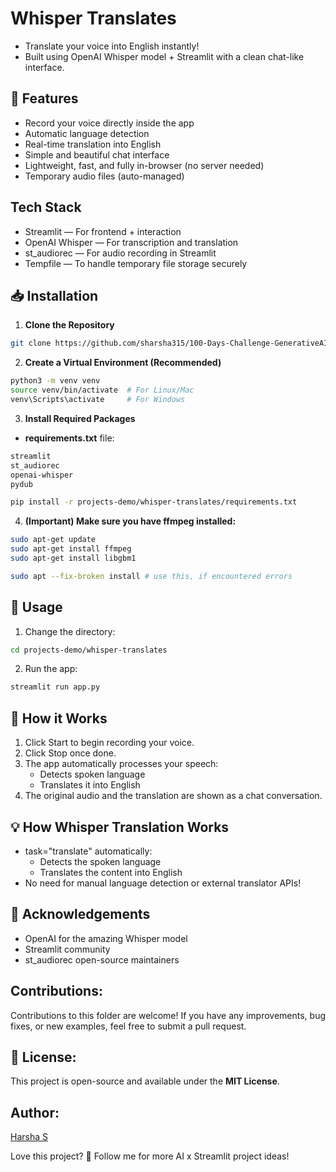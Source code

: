 # Whisper Translates
- Translate your voice into English instantly!
- Built using OpenAI Whisper model + Streamlit with a clean chat-like interface.

## 🎨 **Features**
- Record your voice directly inside the app
- Automatic language detection
- Real-time translation into English
- Simple and beautiful chat interface
- Lightweight, fast, and fully in-browser (no server needed)
- Temporary audio files (auto-managed)

## Tech Stack
- Streamlit — For frontend + interaction
- OpenAI Whisper — For transcription and translation
- st_audiorec — For audio recording in Streamlit
- Tempfile — To handle temporary file storage securely

## 📥 Installation

1. **Clone the Repository**
```bash
git clone https://github.com/sharsha315/100-Days-Challenge-GenerativeAI.git
```

2. **Create a Virtual Environment (Recommended)**
```bash
python3 -m venv venv
source venv/bin/activate  # For Linux/Mac
venv\Scripts\activate     # For Windows
```

3. **Install Required Packages**
- **requirements.txt** file:
```bash
streamlit
st_audiorec
openai-whisper
pydub
```

```bash
pip install -r projects-demo/whisper-translates/requirements.txt
```
4. **(Important) Make sure you have ffmpeg installed:**
```bash
sudo apt-get update
sudo apt-get install ffmpeg
sudo apt-get install libgbm1

sudo apt --fix-broken install # use this, if encountered errors
```

## 📜 Usage
1. Change the directory:
```bash
cd projects-demo/whisper-translates
```
2. Run the app:
```bash
streamlit run app.py
```

## 🎯 How it Works
1. Click Start to begin recording your voice.
2. Click Stop once done.
3. The app automatically processes your speech:
   - Detects spoken language
   - Translates it into English
4. The original audio and the translation are shown as a chat conversation.

## 💡 How Whisper Translation Works
- task="translate" automatically:
    - Detects the spoken language
    - Translates the content into English
- No need for manual language detection or external translator APIs!

## 🙏 Acknowledgements
- OpenAI for the amazing Whisper model
- Streamlit community
- st_audiorec open-source maintainers

## Contributions:
Contributions to this folder are welcome! If you have any improvements, bug fixes, or new examples, feel free to submit a pull request.

## 📜 License:
This project is open-source and available under the **MIT License**.

## Author:
[Harsha S](https://www.x.com/sharsha315)

Love this project? 🚀
Follow me for more AI x Streamlit project ideas!


